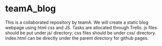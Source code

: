 # teamA_blog
This is a collaborated repository by teamA. We will create a static blog webpage using html css and JS. Tasks are allocated through Trello.
js files should be put under js/ directory; css files should be under css/ directory. index.html can be directly under the parent directory for github pages.
